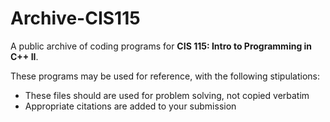 # Archive-CIS115
A public archive of coding programs for **CIS 115: Intro to Programming in C++ II**.
 
These programs may be used for reference, with the following stipulations:
- These files should are used for problem solving, not copied verbatim
- Appropriate citations are added to your submission
